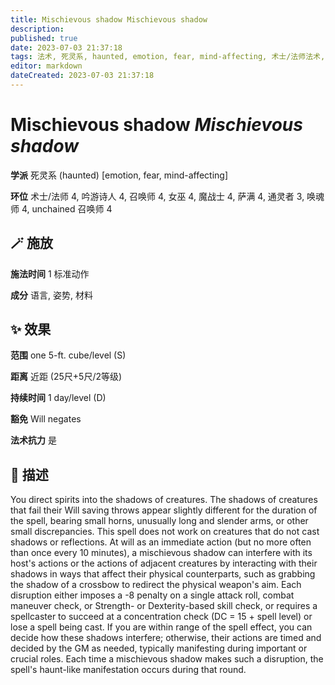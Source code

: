 ```yaml
---
title: Mischievous shadow Mischievous shadow
description: 
published: true
date: 2023-07-03 21:37:18
tags: 法术, 死灵系, haunted, emotion, fear, mind-affecting, 术士/法师法术, 4环法术, 吟游诗人法术, 召唤师法术, 女巫法术, 魔战士法术, 萨满法术, 通灵者法术, 3环法术, 唤魂师法术, unchained 召唤师法术
editor: markdown
dateCreated: 2023-07-03 21:37:18
---
```


# **Mischievous shadow** *Mischievous shadow*

**学派** 死灵系 (haunted) \[emotion, fear, mind-affecting\] 

**环位** 术士/法师 4, 吟游诗人 4, 召唤师 4, 女巫 4, 魔战士 4, 萨满 4, 通灵者 3, 唤魂师 4, unchained 召唤师 4

## 🪄 施放

**施法时间** 1 标准动作

**成分** 语言, 姿势, 材料

## ✨ 效果  

**范围** one 5-ft. cube/level (S)

**距离** 近距 (25尺+5尺/2等级)  

**持续时间** 1 day/level (D) 

**豁免** Will negates

**法术抗力** 是

## 📖 描述

You direct spirits into the shadows of creatures. The shadows of creatures that fail their Will saving throws appear slightly different for the duration of the spell, bearing small horns, unusually long and slender arms, or other small discrepancies. This spell does not work on creatures that do not cast shadows or reflections. At will as an immediate action (but no more often than once every 10 minutes), a mischievous shadow can interfere with its host's actions or the actions of adjacent creatures by interacting with their shadows in ways that affect their physical counterparts, such as grabbing the shadow of a crossbow to redirect the physical weapon's aim. Each disruption either imposes a -8 penalty on a single attack roll, combat maneuver check, or Strength- or Dexterity-based skill check, or requires a spellcaster to succeed at a concentration check (DC = 15 + spell level) or lose a spell being cast. If you are within range of the spell effect, you can decide how these shadows interfere; otherwise, their actions are timed and decided by the GM as needed, typically manifesting during important or crucial roles. Each time a mischievous shadow makes such a disruption, the spell's haunt-like manifestation occurs during that round.
    